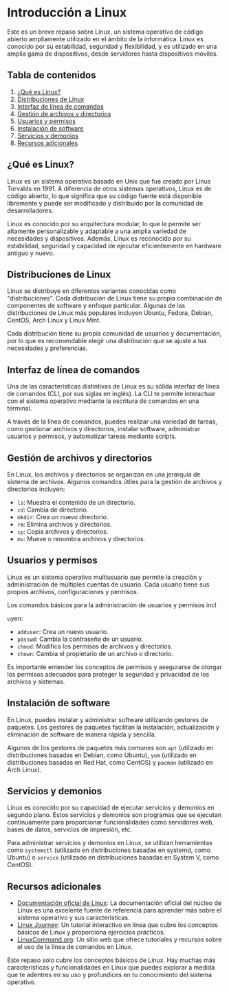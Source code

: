 # Introducción a Linux

Este es un breve repaso sobre Linux, un sistema operativo de código abierto ampliamente utilizado en el ámbito de la informática. Linux es conocido por su estabilidad, seguridad y flexibilidad, y es utilizado en una amplia gama de dispositivos, desde servidores hasta dispositivos móviles.

## Tabla de contenidos

1. [¿Qué es Linux?](#qué-es-linux)
2. [Distribuciones de Linux](#distribuciones-de-linux)
3. [Interfaz de línea de comandos](#interfaz-de-línea-de-comandos)
4. [Gestión de archivos y directorios](#gestión-de-archivos-y-directorios)
5. [Usuarios y permisos](#usuarios-y-permisos)
6. [Instalación de software](#instalación-de-software)
7. [Servicios y demonios](#servicios-y-demonios)
8. [Recursos adicionales](#recursos-adicionales)

## ¿Qué es Linux?

Linux es un sistema operativo basado en Unix que fue creado por Linus Torvalds en 1991. A diferencia de otros sistemas operativos, Linux es de código abierto, lo que significa que su código fuente está disponible libremente y puede ser modificado y distribuido por la comunidad de desarrolladores.

Linux es conocido por su arquitectura modular, lo que le permite ser altamente personalizable y adaptable a una amplia variedad de necesidades y dispositivos. Además, Linux es reconocido por su estabilidad, seguridad y capacidad de ejecutar eficientemente en hardware antiguo y nuevo.

## Distribuciones de Linux

Linux se distribuye en diferentes variantes conocidas como "distribuciones". Cada distribución de Linux tiene su propia combinación de componentes de software y enfoque particular. Algunas de las distribuciones de Linux más populares incluyen Ubuntu, Fedora, Debian, CentOS, Arch Linux y Linux Mint.

Cada distribución tiene su propia comunidad de usuarios y documentación, por lo que es recomendable elegir una distribución que se ajuste a tus necesidades y preferencias.

## Interfaz de línea de comandos

Una de las características distintivas de Linux es su sólida interfaz de línea de comandos (CLI, por sus siglas en inglés). La CLI te permite interactuar con el sistema operativo mediante la escritura de comandos en una terminal.

A través de la línea de comandos, puedes realizar una variedad de tareas, como gestionar archivos y directorios, instalar software, administrar usuarios y permisos, y automatizar tareas mediante scripts.

## Gestión de archivos y directorios

En Linux, los archivos y directorios se organizan en una jerarquía de sistema de archivos. Algunos comandos útiles para la gestión de archivos y directorios incluyen:

- `ls`: Muestra el contenido de un directorio.
- `cd`: Cambia de directorio.
- `mkdir`: Crea un nuevo directorio.
- `rm`: Elimina archivos y directorios.
- `cp`: Copia archivos y directorios.
- `mv`: Mueve o renombra archivos y directorios.

## Usuarios y permisos

Linux es un sistema operativo multiusuario que permite la creación y administración de múltiples cuentas de usuario. Cada usuario tiene sus propios archivos, configuraciones y permisos.

Los comandos básicos para la administración de usuarios y permisos incl

uyen:

- `adduser`: Crea un nuevo usuario.
- `passwd`: Cambia la contraseña de un usuario.
- `chmod`: Modifica los permisos de archivos y directorios.
- `chown`: Cambia el propietario de un archivo o directorio.

Es importante entender los conceptos de permisos y asegurarse de otorgar los permisos adecuados para proteger la seguridad y privacidad de los archivos y sistemas.

## Instalación de software

En Linux, puedes instalar y administrar software utilizando gestores de paquetes. Los gestores de paquetes facilitan la instalación, actualización y eliminación de software de manera rápida y sencilla.

Algunos de los gestores de paquetes más comunes son `apt` (utilizado en distribuciones basadas en Debian, como Ubuntu), `yum` (utilizado en distribuciones basadas en Red Hat, como CentOS) y `pacman` (utilizado en Arch Linux).

## Servicios y demonios

Linux es conocido por su capacidad de ejecutar servicios y demonios en segundo plano. Estos servicios y demonios son programas que se ejecutan continuamente para proporcionar funcionalidades como servidores web, bases de datos, servicios de impresión, etc.

Para administrar servicios y demonios en Linux, se utilizan herramientas como `systemctl` (utilizado en distribuciones basadas en systemd, como Ubuntu) o `service` (utilizado en distribuciones basadas en System V, como CentOS).

## Recursos adicionales

- [Documentación oficial de Linux](https://www.kernel.org/doc/): La documentación oficial del núcleo de Linux es una excelente fuente de referencia para aprender más sobre el sistema operativo y sus características.
- [Linux Journey](https://linuxjourney.com/): Un tutorial interactivo en línea que cubre los conceptos básicos de Linux y proporciona ejercicios prácticos.
- [LinuxCommand.org](http://linuxcommand.org/): Un sitio web que ofrece tutoriales y recursos sobre el uso de la línea de comandos en Linux.

Este repaso solo cubre los conceptos básicos de Linux. Hay muchas más características y funcionalidades en Linux que puedes explorar a medida que te adentres en su uso y profundices en tu conocimiento del sistema operativo.

